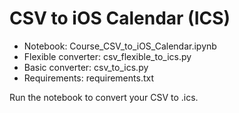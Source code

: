 # CSV to iOS Calendar (ICS)

- Notebook: Course_CSV_to_iOS_Calendar.ipynb
- Flexible converter: csv_flexible_to_ics.py
- Basic converter: csv_to_ics.py
- Requirements: requirements.txt

Run the notebook to convert your CSV to .ics.
